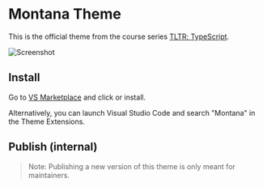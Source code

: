 # Montana Theme

This is the official theme from the course series [TLTR; TypeScript](https://tltr-typescript.com).

![Screenshot](https://raw.githubusercontent.com/nicotsou/montana-theme/master/Montana.png)

## Install

Go to [VS Marketplace](https://marketplace.visualstudio.com/items?itemName=NicotsouThemes.montana) and click or install.

Alternatively, you can launch Visual Studio Code and search "Montana" in the Theme Extensions.

## Publish (internal)

> Note: Publishing a new version of this theme is only meant for maintainers.
